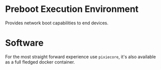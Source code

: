 

# Preboot Execution Environment

Provides network boot capabilities to end devices.


# Software

For the most straight forward experience use `pixiecore`, it's also available as a full fledged docker container.
